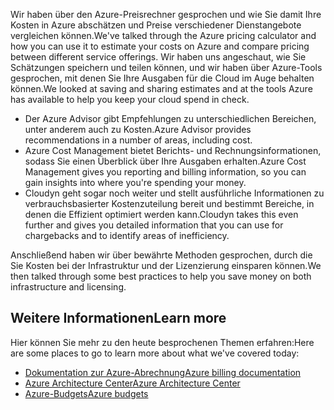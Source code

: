 <span data-ttu-id="79745-101">Wir haben über den Azure-Preisrechner gesprochen und wie Sie damit Ihre Kosten in Azure abschätzen und Preise verschiedener Dienstangebote vergleichen können.</span><span class="sxs-lookup"><span data-stu-id="79745-101">We've talked through the Azure pricing calculator and how you can use it to estimate your costs on Azure and compare pricing between different service offerings.</span></span> <span data-ttu-id="79745-102">Wir haben uns angeschaut, wie Sie Schätzungen speichern und teilen können, und wir haben über Azure-Tools gesprochen, mit denen Sie Ihre Ausgaben für die Cloud im Auge behalten können.</span><span class="sxs-lookup"><span data-stu-id="79745-102">We looked at saving and sharing estimates and at the tools Azure has available to help you keep your cloud spend in check.</span></span> 

- <span data-ttu-id="79745-103">Der Azure Advisor gibt Empfehlungen zu unterschiedlichen Bereichen, unter anderem auch zu Kosten.</span><span class="sxs-lookup"><span data-stu-id="79745-103">Azure Advisor provides recommendations in a number of areas, including cost.</span></span>
- <span data-ttu-id="79745-104">Azure Cost Management bietet Berichts- und Rechnungsinformationen, sodass Sie einen Überblick über Ihre Ausgaben erhalten.</span><span class="sxs-lookup"><span data-stu-id="79745-104">Azure Cost Management gives you reporting and billing information, so you can gain insights into where you're spending your money.</span></span> 
- <span data-ttu-id="79745-105">Cloudyn geht sogar noch weiter und stellt ausführliche Informationen zu verbrauchsbasierter Kostenzuteilung bereit und bestimmt Bereiche, in denen die Effizient optimiert werden kann.</span><span class="sxs-lookup"><span data-stu-id="79745-105">Cloudyn takes this even further and gives you detailed information that you can use for chargebacks and to identify areas of inefficiency.</span></span>

<span data-ttu-id="79745-106">Anschließend haben wir über bewährte Methoden gesprochen, durch die Sie Kosten bei der Infrastruktur und der Lizenzierung einsparen können.</span><span class="sxs-lookup"><span data-stu-id="79745-106">We then talked through some best practices to help you save money on both infrastructure and licensing.</span></span>

## <a name="learn-more"></a><span data-ttu-id="79745-107">Weitere Informationen</span><span class="sxs-lookup"><span data-stu-id="79745-107">Learn more</span></span>

<span data-ttu-id="79745-108">Hier können Sie mehr zu den heute besprochenen Themen erfahren:</span><span class="sxs-lookup"><span data-stu-id="79745-108">Here are some places to go to learn more about what we've covered today:</span></span>

- [<span data-ttu-id="79745-109">Dokumentation zur Azure-Abrechnung</span><span class="sxs-lookup"><span data-stu-id="79745-109">Azure billing documentation</span></span>](https://docs.microsoft.com/azure/billing/)
- [<span data-ttu-id="79745-110">Azure Architecture Center</span><span class="sxs-lookup"><span data-stu-id="79745-110">Azure Architecture Center</span></span>](https://docs.microsoft.com/azure/architecture/)
- [<span data-ttu-id="79745-111">Azure-Budgets</span><span class="sxs-lookup"><span data-stu-id="79745-111">Azure budgets</span></span>](https://docs.microsoft.com/azure/billing/billing-cost-management-budget-scenario)



